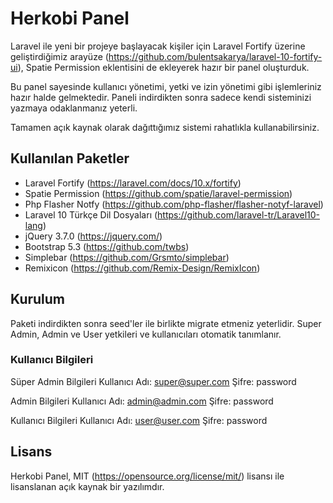 # Herkobi Panel
Laravel ile yeni bir projeye başlayacak kişiler için Laravel Fortify üzerine geliştirdiğimiz arayüze (https://github.com/bulentsakarya/laravel-10-fortify-ui), Spatie Permission eklentisini de ekleyerek hazır bir panel oluşturduk.

Bu panel sayesinde kullanıcı yönetimi, yetki ve izin yönetimi gibi işlemleriniz hazır halde gelmektedir. Paneli indirdikten sonra sadece kendi sisteminizi yazmaya odaklanmanız yeterli.

Tamamen açık kaynak olarak dağıttığımız sistemi rahatlıkla kullanabilirsiniz.

## Kullanılan Paketler

- Laravel Fortify (https://laravel.com/docs/10.x/fortify)
- Spatie Permission (https://github.com/spatie/laravel-permission)
- Php Flasher Notfy (https://github.com/php-flasher/flasher-notyf-laravel)
- Laravel 10 Türkçe Dil Dosyaları (https://github.com/laravel-tr/Laravel10-lang)
- jQuery 3.7.0 (https://jquery.com/)
- Bootstrap 5.3 (https://github.com/twbs)
- Simplebar (https://github.com/Grsmto/simplebar)
- Remixicon (https://github.com/Remix-Design/RemixIcon)

## Kurulum
Paketi indirdikten sonra seed'ler ile birlikte migrate etmeniz yeterlidir. Super Admin, Admin ve User yetkileri ve kullanıcıları otomatik tanımlanır.

### Kullanıcı Bilgileri
Süper Admin Bilgileri
Kullanıcı Adı: super@super.com
Şifre: password

Admin Bilgileri
Kullanıcı Adı: admin@admin.com
Şifre: password

Kullanıcı Bilgileri
Kullanıcı Adı: user@user.com
Şifre: password

## Lisans
Herkobi Panel, MIT (https://opensource.org/license/mit/) lisansı ile lisanslanan açık kaynak bir yazılımdır. 
